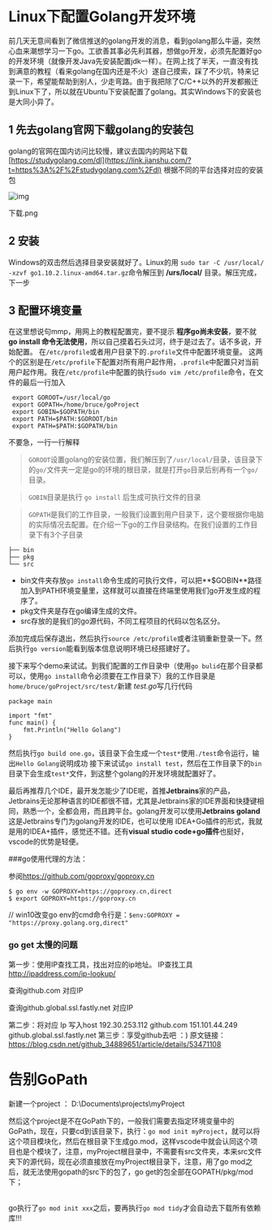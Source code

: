 # Linux下配置Golang开发环境

前几天无意间看到了微信推送的golang开发的消息，看到golang那么牛逼，突然心血来潮想学习一下go。工欲善其事必先利其器，想做go开发，必须先配置好go的开发环境（就像开发Java先安装配置jdk一样）。在网上找了半天，一直没有找到满意的教程（看来golang在国内还是不火）遂自己摸索，踩了不少坑，特来记录一下，希望能帮助到别人，少走弯路。由于我把除了C/C++以外的开发都搬迁到Linux下了，所以就在Ubuntu下安装配置了golang。其实Windows下的安装也是大同小异了。

## 1 先去golang官网下载golang的安装包

golang的官网在国内访问比较慢，建议去国内的网站下载[https://studygolang.com/dl](https://link.jianshu.com/?t=https%3A%2F%2Fstudygolang.com%2Fdl) 根据不同的平台选择对应的安装包

![img](https://upload-images.jianshu.io/upload_images/3622259-b10f761296d84e38.png?imageMogr2/auto-orient/strip|imageView2/2/w/1200/format/webp)

下载.png

 

## 2 安装

Windows的双击然后选择目录安装就好了。Linux的用 `sudo tar -C /usr/local/ -xzvf go1.10.2.linux-amd64.tar.gz`命令解压到 **/urs/local/** 目录。解压完成，下一步

## 3 配置环境变量

在这里想说句mmp，用网上的教程配置完，要不提示 **程序go尚未安装**，要不就 **go install 命令无法使用**，所以自己摸着石头过河，终于是过去了。话不多说，开始配置。
在`/etc/profile`或者用户目录下的`.profile`文件中配置环境变量。
这两个的区别是在`/etc/profile`下配置对所有用户起作用，`.profile`中配置只对当前用户起作用。我在`/etc/profile`中配置的执行`sudo vim /etc/profile`命令，在文件的最后一行加入

```
 export GOROOT=/usr/local/go
 export GOPATH=/home/bruce/goProject 
 export GOBIN=$GOPATH/bin
 export PATH=$PATH:$GOROOT/bin
 export PATH=$PATH:$GOPATH/bin
```

不要急，一行一行解释

> `GOROOT`设置golang的安装位置，我们解压到了`/usr/local/`目录，该目录下的`go/`文件夹一定是go的环境的根目录，就是打开`go`目录后别再有一个`go/`目录。

> `GOBIN`目录是执行 `go install` 后生成可执行文件的目录

> `GOPATH`是我们的工作目录，一般我们设置到用户目录下，这个要根据你电脑的实际情况去配置。在介绍一下go的工作目录结构。在我们设置的工作目录下有3个子目录

```
├── bin
├── pkg
└── src
```

- bin文件夹存放`go install`命令生成的可执行文件，可以把**$GOBIN**路径加入到PATH环境变量里，这样就可以直接在终端里使用我们go开发生成的程序了。
- pkg文件夹是存在go编译生成的文件。
- src存放的是我们的go源代码，不同工程项目的代码以包名区分。

添加完成后保存退出，然后执行`source /etc/profile`或者注销重新登录一下。然后执行`go version`能看到版本信息说明环境已经搭建好了。

接下来写个demo来试试。到我们配置的工作目录中（使用`go bulid`在那个目录都可以，使用`go install`命令必须要在工作目录下）我的工作目录是`home/bruce/goProject/src/test/`新建 *test.go*写几行代码

```
package main

import "fmt"
func main() {
    fmt.Println("Hello Golang")
}
```

然后执行`go build one.go`，该目录下会生成一个`test*`使用`./test`命令运行，输出`Hello Golang`说明成功
接下来试试`go install test`，然后在工作目录下的`bin`目录下会生成`test*`文件，到这整个golang的开发环境就配置好了。

最后再推荐几个IDE，最开发怎能少了IDE呢，首推**Jetbrains**家的产品，Jetbrains无论那种语言的IDE都很不错，尤其是Jetbrains家的IDE界面和快捷键相同，熟悉一个，全都会用，而且跨平台。golang开发可以使用**Jetbrains goland**这是Jetbrains专门为golang开发的IDE，也可以使用 IDEA+Go插件的形式，我就是用的IDEA+插件，感觉还不错。还有**visual studio code+go插件**也挺好，vscode的优势是轻便。



###go使用代理的方法：

参阅<https://github.com/goproxy/goproxy.cn>

```shell
$ go env -w GOPROXY=https://goproxy.cn,direct
$ export GOPROXY=https://goproxy.cn
```

// win10改变go env的cmd命令行是：`$env:GOPROXY = "https://proxy.golang.org,direct"`



### go get 太慢的问题

第一步：使用IP查找工具，找出对应的ip地址。
IP查找工具 <http://ipaddress.com/ip-lookup/>

查询github.com 对应IP


查询github.global.ssl.fastly.net 对应IP 



第二步：将对应 Ip 写入host
192.30.253.112 github.com
151.101.44.249 github.global.ssl.fastly.net
第三步：享受github去吧 ：)
原文链接：https://blog.csdn.net/github_34889651/article/details/53471108



# 告别GoPath

新建一个project ： D:\Documents\projects\myProject

然后这个project是不在GoPath下的，一般我们需要去指定环境变量中的GoPath，现在，只要cd到该目录下，执行：`go mod init myProject`，就可以将这个项目模块化，然后在根目录下生成go.mod，这样vscode中就会认同这个项目也是个模块了，注意，myProject根目录中，不需要有src文件夹，本来src文件夹下的源代码，现在必须直接放在myProject根目录下，注意，用了go mod之后，就无法使用gopath的src下的包了，go get的包全部在GOPATH/pkg/mod下；<br><br>

go执行了`go mod init xxx`之后，要再执行`go mod tidy`才会自动去下载所有依赖库!!!



